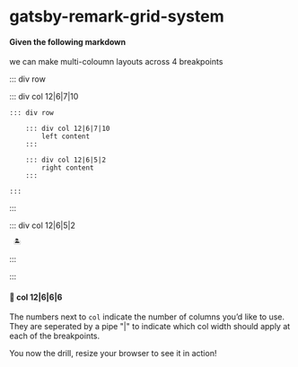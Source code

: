 # gatsby-remark-grid-system

#### Given the following markdown

we can make multi-coloumn layouts across 4 breakpoints

::: div row

::: div col 12|6|7|10

```
::: div row

    ::: div col 12|6|7|10
        left content
    :::

    ::: div col 12|6|5|2
        right content
    :::

:::

```

:::

::: div col 12|6|5|2

```js
 🏝️
```

:::

:::

#### 🤔 col 12|6|6|6

The numbers next to `col` indicate the number of columns you’d like to use. They are seperated by a pipe "|" to indicate which col width should apply at each of the breakpoints.

You now the drill, resize your browser to see it in action!
